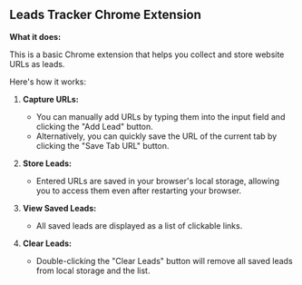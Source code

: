 
## Leads Tracker Chrome Extension

**What it does:**

This is a basic Chrome extension that helps you collect and store website URLs as leads.

Here's how it works:

1. **Capture URLs:**
   - You can manually add URLs by typing them into the input field and clicking the "Add Lead" button.
   - Alternatively, you can quickly save the URL of the current tab by clicking the "Save Tab URL" button.

2. **Store Leads:**
   - Entered URLs are saved in your browser's local storage, allowing you to access them even after restarting your browser.

3. **View Saved Leads:**
   - All saved leads are displayed as a list of clickable links.

4. **Clear Leads:**
   - Double-clicking the "Clear Leads" button will remove all saved leads from local storage and the list.

